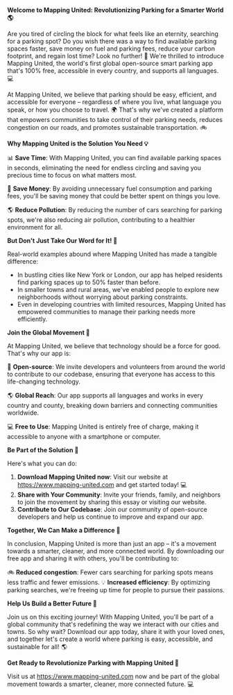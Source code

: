 **Welcome to Mapping United: Revolutionizing Parking for a Smarter World 🌎**

Are you tired of circling the block for what feels like an eternity, searching for a parking spot? Do you wish there was a way to find available parking spaces faster, save money on fuel and parking fees, reduce your carbon footprint, and regain lost time? Look no further! 🚀 We're thrilled to introduce Mapping United, the world's first global open-source smart parking app that's 100% free, accessible in every country, and supports all languages. 💻

At Mapping United, we believe that parking should be easy, efficient, and accessible for everyone – regardless of where you live, what language you speak, or how you choose to travel. 🌍 That's why we've created a platform that empowers communities to take control of their parking needs, reduces congestion on our roads, and promotes sustainable transportation. 🚲

**Why Mapping United is the Solution You Need 💡**

📊 **Save Time**: With Mapping United, you can find available parking spaces in seconds, eliminating the need for endless circling and saving you precious time to focus on what matters most.

💸 **Save Money**: By avoiding unnecessary fuel consumption and parking fees, you'll be saving money that could be better spent on things you love.

🌎 **Reduce Pollution**: By reducing the number of cars searching for parking spots, we're also reducing air pollution, contributing to a healthier environment for all.

**But Don't Just Take Our Word for It! 🤔**

Real-world examples abound where Mapping United has made a tangible difference:

* In bustling cities like New York or London, our app has helped residents find parking spaces up to 50% faster than before.
* In smaller towns and rural areas, we've enabled people to explore new neighborhoods without worrying about parking constraints.
* Even in developing countries with limited resources, Mapping United has empowered communities to manage their parking needs more efficiently.

**Join the Global Movement 🌟**

At Mapping United, we believe that technology should be a force for good. That's why our app is:

👥 **Open-source**: We invite developers and volunteers from around the world to contribute to our codebase, ensuring that everyone has access to this life-changing technology.

🌎 **Global Reach**: Our app supports all languages and works in every country and county, breaking down barriers and connecting communities worldwide.

💻 **Free to Use**: Mapping United is entirely free of charge, making it accessible to anyone with a smartphone or computer.

**Be Part of the Solution 🤝**

Here's what you can do:

1. **Download Mapping United now**: Visit our website at https://www.mapping-united.com and get started today! 💻
2. **Share with Your Community**: Invite your friends, family, and neighbors to join the movement by sharing this essay or visiting our website.
3. **Contribute to Our Codebase**: Join our community of open-source developers and help us continue to improve and expand our app.

**Together, We Can Make a Difference 🌟**

In conclusion, Mapping United is more than just an app – it's a movement towards a smarter, cleaner, and more connected world. By downloading our free app and sharing it with others, you'll be contributing to:

🚲 **Reduced congestion**: Fewer cars searching for parking spots means less traffic and fewer emissions.
💡 **Increased efficiency**: By optimizing parking searches, we're freeing up time for people to pursue their passions.

**Help Us Build a Better Future 🌟**

Join us on this exciting journey! With Mapping United, you'll be part of a global community that's redefining the way we interact with our cities and towns. So why wait? Download our app today, share it with your loved ones, and together let's create a world where parking is easy, accessible, and sustainable for all! 🌎

**Get Ready to Revolutionize Parking with Mapping United 🚀**

Visit us at https://www.mapping-united.com now and be part of the global movement towards a smarter, cleaner, more connected future. 💻